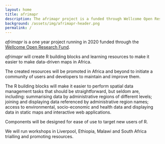 ```yaml
---
layout: home
title: afrimapr
description: The afrimapr project is a funded through Wellcome Open Research fund and will develop R building blocks and learning resources to make it easier to make data-driven maps for Africa
background: /assets/img/afrimapr-header.png
permalink: /
---
```


_afrimapr_ is a one year project running in 2020 funded through the [Wellcome Open Research Fund](https://wellcome.ac.uk/funding/people-and-projects/grants-awarded/afrimapr-facilitating-use-spatial-data-african-public). 

_afrimapr_ will create R building blocks and learning resources to make it easier to make data-driven maps in Africa. 

The created resources will be promoted in Africa and beyond to initiate a community of users and developers to maintain and improve them. 

The R building blocks will make it easier to perform spatial data management tasks that should be straightforward, but seldom are, including: summarising data by administrative regions of different levels; joining and displaying data referenced by administrative region names; access to environmental, socio-economic and health data and displaying data in static maps and interactive web applications. 

Components will be designed for ease of use to target new users of R.

We will run workshops in Liverpool, Ethiopia, Malawi and South Africa trialling and promoting resources.

